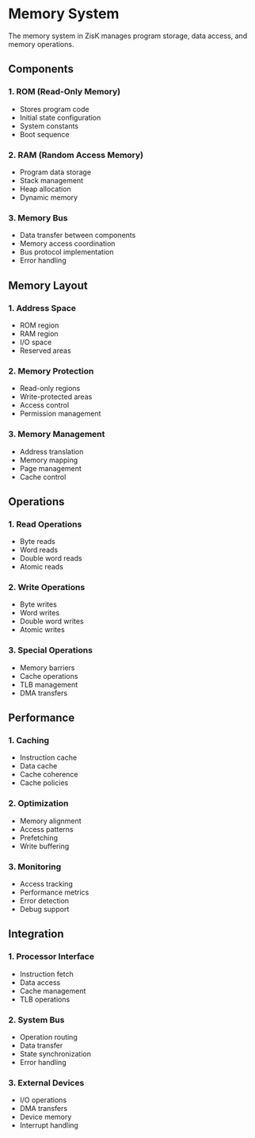 # Memory System

The memory system in ZisK manages program storage, data access, and memory operations.

## Components

### 1. ROM (Read-Only Memory)
- Stores program code
- Initial state configuration
- System constants
- Boot sequence

### 2. RAM (Random Access Memory)
- Program data storage
- Stack management
- Heap allocation
- Dynamic memory

### 3. Memory Bus
- Data transfer between components
- Memory access coordination
- Bus protocol implementation
- Error handling

## Memory Layout

### 1. Address Space
- ROM region
- RAM region
- I/O space
- Reserved areas

### 2. Memory Protection
- Read-only regions
- Write-protected areas
- Access control
- Permission management

### 3. Memory Management
- Address translation
- Memory mapping
- Page management
- Cache control

## Operations

### 1. Read Operations
- Byte reads
- Word reads
- Double word reads
- Atomic reads

### 2. Write Operations
- Byte writes
- Word writes
- Double word writes
- Atomic writes

### 3. Special Operations
- Memory barriers
- Cache operations
- TLB management
- DMA transfers

## Performance

### 1. Caching
- Instruction cache
- Data cache
- Cache coherence
- Cache policies

### 2. Optimization
- Memory alignment
- Access patterns
- Prefetching
- Write buffering

### 3. Monitoring
- Access tracking
- Performance metrics
- Error detection
- Debug support

## Integration

### 1. Processor Interface
- Instruction fetch
- Data access
- Cache management
- TLB operations

### 2. System Bus
- Operation routing
- Data transfer
- State synchronization
- Error handling

### 3. External Devices
- I/O operations
- DMA transfers
- Device memory
- Interrupt handling 
